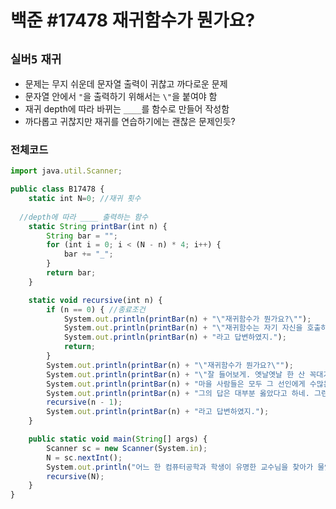 # 백준 #17478 재귀함수가 뭔가요?
`실버5` `재귀`
---
- 문제는 무지 쉬운데 문자열 출력이 귀찮고 까다로운 문제
- 문자열 안에서 `"`을 출력하기 위해서는 `\"`을 붙여야 함
- 재귀 depth에 따라 바뀌는 `____`를 함수로 만들어 작성함
- 까다롭고 귀찮지만 재귀를 연습하기에는 괜찮은 문제인듯?

### 전체코드
```jsx
import java.util.Scanner;

public class B17478 {
	static int N=0; //재귀 횟수
  
  //depth에 따라 ____ 출력하는 함수
	static String printBar(int n) {
		String bar = "";
		for (int i = 0; i < (N - n) * 4; i++) {
			bar += "_";
		}
		return bar;
	}

	static void recursive(int n) {
		if (n == 0) { //종료조건
			System.out.println(printBar(n) + "\"재귀함수가 뭔가요?\"");
			System.out.println(printBar(n) + "\"재귀함수는 자기 자신을 호출하는 함수라네\"");
			System.out.println(printBar(n) + "라고 답변하였지.");
			return;
		}
		System.out.println(printBar(n) + "\"재귀함수가 뭔가요?\"");
		System.out.println(printBar(n) + "\"잘 들어보게. 옛날옛날 한 산 꼭대기에 이세상 모든 지식을 통달한 선인이 있었어.");
		System.out.println(printBar(n) + "마을 사람들은 모두 그 선인에게 수많은 질문을 했고, 모두 지혜롭게 대답해 주었지.");
		System.out.println(printBar(n) + "그의 답은 대부분 옳았다고 하네. 그런데 어느 날, 그 선인에게 한 선비가 찾아와서 물었어.\"");
		recursive(n - 1);
		System.out.println(printBar(n) + "라고 답변하였지.");
	}

	public static void main(String[] args) {
		Scanner sc = new Scanner(System.in);
		N = sc.nextInt();
		System.out.println("어느 한 컴퓨터공학과 학생이 유명한 교수님을 찾아가 물었다.");
		recursive(N);
	}
}
```
